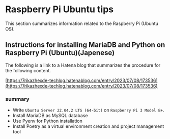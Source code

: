 # Raspberry Pi Ubuntu tips

This section summarizes information related to the Raspberry Pi (Ubuntu OS).

## Instructions for installing MariaDB and Python on Raspberry Pi (Ubuntu)(Japenese)

The following is a link to a Hatena blog that summarizes the procedure for the following content.

[https://7rikazhexde-techlog.hatenablog.com/entry/2023/07/08/173536](https://7rikazhexde-techlog.hatenablog.com/entry/2023/07/08/173536)

### summary

- Write `Ubuntu Server 22.04.2 LTS (64-bit)` on `Raspberry Pi 3 Model B+`.
- Install MariaDB as MySQL database
- Use Pyenv for Python installation
- Install Poetry as a virtual environment creation and project management tool
